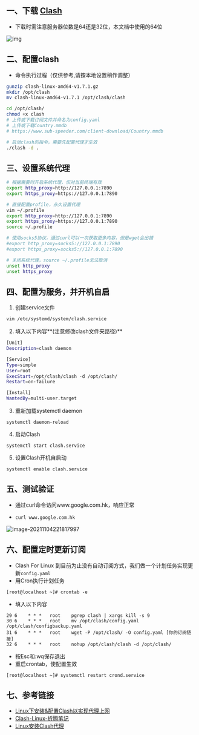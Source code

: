 ## 一、下载 [Clash](https://github.com/Dreamacro/clash/releases)

-   下载时需注意服务器位数是64还是32位，本文档中使用的64位

![img](https://gitee.com/jxprog/PicBed/raw/master/md/2021/11/04-211237.png)

## 二、配置clash

-   命令执行过程（仅供参考,请按本地设置稍作调整）

```bash
gunzip clash-linux-amd64-v1.7.1.gz
mkdir /opt/clash
mv clash-linux-amd64-v1.7.1 /opt/clash/clash

cd /opt/clash/
chmod +x clash
# 上传或下载订阅文件并命名为config.yaml
# 上传或下载Country.mmdb 
# https://www.sub-speeder.com/client-download/Country.mmdb

# 启动clash的指令，需要先配置代理才生效
./clash -d .
```

## 三、设置系统代理

```bash
# 根据需要时开启系统代理，仅对当前终端有效
export http_proxy=http://127.0.0.1:7890
export https_proxy=https://127.0.0.1:7890

# 直接配置profile，永久设置代理
vim ~/.profile
export http_proxy=http://127.0.0.1:7890
export https_proxy=https://127.0.0.1:7890
source ~/.profile

# 使用socks5协议，通过curl可以一次获取更多内容，但是wget会出错
#export http_proxy=socks5://127.0.0.1:7890
#export https_proxy=socks5://127.0.0.1:7890

# 关闭系统代理，source ~/.profile无法取消
unset http_proxy
unset https_proxy
```

## 四、配置为服务，并开机自启

1.   创建service文件

```bash
vim /etc/systemd/system/clash.service
```

2.   填入以下内容**(注意修改clash文件夹路径)**

```bash
[Unit]
Description=clash daemon

[Service]
Type=simple
User=root
ExecStart=/opt/clash/clash -d /opt/clash/
Restart=on-failure

[Install]
WantedBy=multi-user.target
```

3.   重新加载systemctl daemon

```
systemctl daemon-reload
```

4.   启动Clash

```
systemctl start clash.service
```

5.   设置Clash开机自启动

```
systemctl enable clash.service
```

## 五、测试验证

-   通过curl命令访问www.google.com.hk，响应正常

-   ```bash
    curl www.google.com.hk
    ```

![image-20211104221817997](https://gitee.com/jxprog/PicBed/raw/master/md/2021/11/04-221819.png)

## 六、配置定时更新订阅

-   Clash For Linux 到目前为止没有自动订阅方式，我们做一个计划任务实现更新`config.yaml`
-   用Cron执行计划任务

```text
[root@localhost ~]# crontab -e
```

-   填入以下内容

```text
29 6    * * *   root    pgrep clash | xargs kill -s 9 
30 6    * * *   root    mv /opt/clash/config.yaml /opt/clash/configbackup.yaml 
31 6    * * *   root    wget -P /opt/clash/ -O config.yaml [你的订阅链接]
32 6    * * *   root    nohup /opt/clash/clash -d /opt/clash/
```

-   按Esc和:wq保存退出
-   重启crontab，使配置生效

```text
[root@localhost ~]# systemctl restart crond.service
```

## 七、参考链接

-   [Linux下安装&配置Clash以实现代理上网](https://zhuanlan.zhihu.com/p/369344633)
-   [Clash-Linux-折腾笔记](https://github.com/yuanlam/Clash-Linux#enjoy)
-   [Linux安装Clash代理](https://www.cnblogs.com/lfri/p/15265108.html)